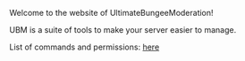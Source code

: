 Welcome to the website of UltimateBungeeModeration!

UBM is a suite of tools to make your server easier to manage.

List of commands and permissions: [here](./permissions.md)